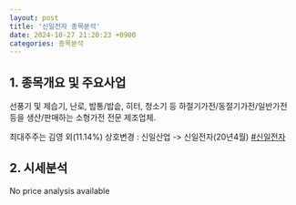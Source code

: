 ```yaml
---
layout: post
title: '신일전자 종목분석'
date: 2024-10-27 21:20:23 +0900
categories: 종목분석
---
```


## 1. 종목개요 및 주요사업

선풍기 및 제습기, 난로, 밥통/밥솥, 히터, 청소기 등 하절기가전/동절기가전/일반가전 등을 생산/판매하는 소형가전 전문 제조업체. 

최대주주는 김영 외(11.14%) 상호변경 : 신일산업 -> 신일전자(20년4월)
[#신일전자](#)

## 2. 시세분석

No price analysis available
